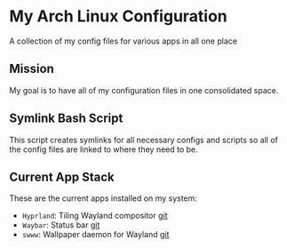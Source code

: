 # My Arch Linux Configuration
A collection of my config files for various apps in all one place

## Mission
My goal is to have all of my configuration files in one consolidated space. 

## Symlink Bash Script
This script creates symlinks for all necessary configs and scripts so all of the config files are linked to where they need to be. 

## Current App Stack
These are the current apps installed on my system:

- `Hyprland`: Tiling Wayland compositor [git](https://github.com/hyprwm/Hyprland) 
- `Waybar`: Status bar [git](https://github.com/Alexays/Waybar)
- `swww`: Wallpaper daemon for Wayland [git](https://github.com/Horus645/swww)
